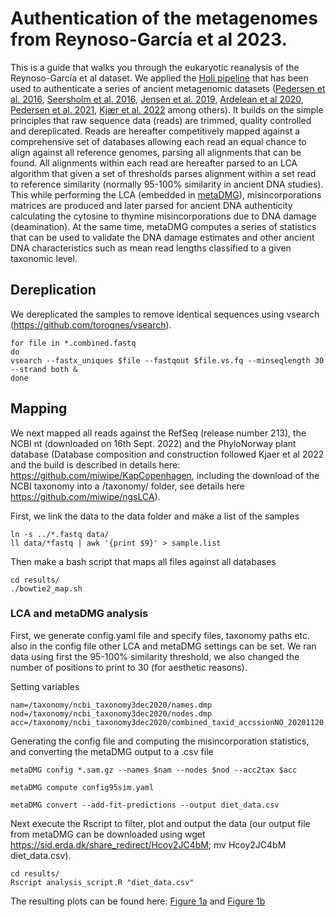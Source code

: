 # Authentication of the metagenomes from Reynoso-García et al 2023.

This is a guide that walks you through the eukaryotic reanalysis of the Reynoso-García et al dataset. We applied the [Holi pipeline](https://github.com/ancient-eDNA/Holi) that has been used to authenticate a series of ancient metagenomic datasets ([Pedersen et al. 2016](https://www.nature.com/articles/nature19085), [Seersholm et al. 2016](https://doi.org/10.1038/ncomms13389), [Jensen et al. 2019](https://doi.org/10.1038/s41467-019-13549-9), [Ardelean et al 2020](https://doi.org/10.1038/s41586-020-2509-0), [Pedersen et al. 2021](https://doi.org/10.1093/molbev/msab351), [Kjær et al. 2022](https://doi.org/10.1038/s41586-022-05453-y) among others). It builds on the simple principles that raw sequence data (reads) are trimmed, quality controlled and dereplicated. Reads are hereafter competitively mapped against a comprehensive set of databases allowing each read an equal chance to align against all reference genomes, parsing all alignments that can be found. All alignments within each read are hereafter parsed to an LCA algorithm that given a set of thresholds parses alignment within a set read to reference similarity (normally 95-100% similarity in ancient DNA studies). This while performing the LCA (embedded in [metaDMG](https://github.com/metaDMG-dev/metaDMG-core)), misincorporations matrices are produced and later parsed for ancient DNA authenticity calculating the cytosine to thymine misincorporations due to DNA damage (deamination). 
At the same time, metaDMG computes a series of statistics that can be used to validate the DNA damage estimates and other ancient DNA characteristics such as mean read lengths classified to a given taxonomic level.

## Dereplication

We dereplicated the samples to remove identical sequences using vsearch (https://github.com/torognes/vsearch).

```
for file in *.combined.fastq
do
vsearch --fastx_uniques $file --fastqout $file.vs.fq --minseqlength 30 --strand both &
done
```
## Mapping
We next mapped all reads against the RefSeq (release number 213), the NCBI nt (downloaded on 16th Sept. 2022) and the PhyloNorway plant database (Database composition and construction followed Kjaer et al 2022 and the build is described in details here: https://github.com/miwipe/KapCopenhagen, including the download of the NCBI taxonomy into a /taxonomy/ folder, see details here https://github.com/miwipe/ngsLCA).

First, we link the data to the data folder and make a list of the samples 

```
ln -s ../*.fastq data/
ll data/*fastq | awk '{print $9}' > sample.list
```

Then make a bash script that maps all files against all databases

```
cd results/
./bowtie2_map.sh
```
### LCA and metaDMG analysis 

First, we generate config.yaml file and specify files, taxonomy paths etc. also in the config file other LCA and metaDMG settings can be set. We ran data using first the 95-100% similarity threshold, we also changed the number of positions to print to 30 (for aesthetic reasons). 

Setting variables
```
nam=/taxonomy/ncbi_taxonomy3dec2020/names.dmp
nod=/taxonomy/ncbi_taxonomy3dec2020/nodes.dmp
acc=/taxonomy/ncbi_taxonomy3dec2020/combined_taxid_accssionNO_20201120.gz
```

Generating the config file and computing the misincorporation statistics, and converting the metaDMG output to a .csv file
```
metaDMG config *.sam.gz --names $nam --nodes $nod --acc2tax $acc

metaDMG compute config95sim.yaml

metaDMG convert --add-fit-predictions --output diet_data.csv

```

Next execute the Rscript to filter, plot and output the data (our output file from metaDMG can be downloaded using wget https://sid.erda.dk/share_redirect/Hcoy2JC4bM; mv Hcoy2JC4bM diet_data.csv).
```
cd results/
Rscript analysis_script.R "diet_data.csv"
```
The resulting plots can be found here: [Figure 1a](https://github.com/AleksandraLaura/DietComment/blob/main/3.%20Eukaryotic%20Nuclear%20Genome%20Analysis/results/Damage_significance_Eukatota95sim.pdf) and [Figure 1b](https://github.com/AleksandraLaura/DietComment/blob/main/3.%20Eukaryotic%20Nuclear%20Genome%20Analysis/results/density_meanlength.pdf)





